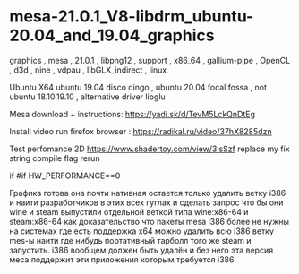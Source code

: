 # mesa-21.0.1_V8-libdrm_ubuntu-20.04_and_19.04_graphics
graphics , mesa , 21.0.1 , libpng12 , support , x86_64 , gallium-pipe , OpenCL , d3d , nine , vdpau , libGLX_indirect , linux

Ubuntu X64 ubuntu 19.04 disco dingo , ubuntu 20.04 focal fossa , not ubuntu 18.10.19.10 , alternative driver libglu

Mesa download + instructions: https://yadi.sk/d/TevM5LckQnDtEg

Install video run firefox browser : https://radikal.ru/video/37hX8285dzn

Test perfomance 2D https://www.shadertoy.com/view/3lsSzf replace my fix string compile flag rerun 

if #if HW_PERFORMANCE==0

Графика готова она почти нативная остается только удалить ветку i386 и наити разработчиков в этих всех гуглах и сделать запрос что бы они wine и steam выпустили отдельной веткой типа wine:x86-64 и steam:x86-64 как доказательство что пакеты mesa i386 более не нужны на системах где есть поддержка x64 можно удалить всю i386 ветку mes-ы наити где нибудь портативный тарболл того же steam и запустить. i386 вообщем должен быть удалён и без него эта версия меса поддержит эти приложения которым требуется i386
